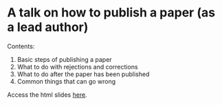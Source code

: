 # A talk on how to publish a paper (as a lead author)

Contents: 

1. Basic steps of publishing a paper
1. What to do with rejections and corrections
1. What to do after the paper has been published
1. Common things that can go wrong

Access the html slides <a href="https://andrewcparnell.github.io/how_to_publish_a_paper/publish_a_paper.html">here</a>.
